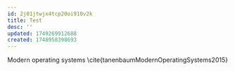 ```yaml
---
id: 2j01jtwjx4tcp20oi910v2k
title: Test
desc: ''
updated: 1749269912688
created: 1748958398693
---
```


Modern operating systems \cite{tanenbaumModernOperatingSystems2015}


